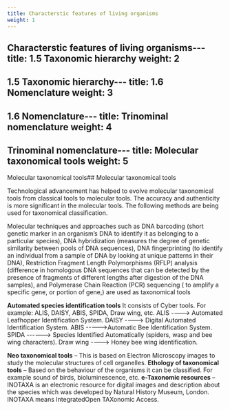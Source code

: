 ```yaml
---
title: Characterstic features of living organisms
weight: 1
---
```


Characterstic features of living organisms---
title: 1.5 Taxonomic hierarchy
weight: 2
---

1.5 Taxonomic hierarchy---
title: 1.6 Nomenclature
weight: 3
---

1.6 Nomenclature---
title: Trinominal nomenclature
weight: 4
---

Trinominal nomenclature---
title: Molecular taxonomical tools
weight: 5
---

Molecular taxonomical tools## Molecular taxonomical tools

Technological advancement has helped to evolve molecular taxonomical tools from classical tools to molecular tools. The accuracy and authenticity is more significant in the molecular tools. The following methods are being used for taxonomical classification. 

Molecular techniques and approaches such as DNA barcoding (short genetic marker in an organism’s DNA to identify it as belonging to a particular species), DNA hybridization (measures the degree of genetic similarity between pools of DNA sequences), DNA fingerprinting (to identify an individual from a sample of DNA by looking at unique patterns in their DNA), Restriction Fragment Length Polymorphisms (RFLP) analysis (difference in homologous DNA sequences that can be detected by the presence of fragments of different lengths after digestion of the DNA samples), and Polymerase Chain Reaction (PCR) sequencing ( to amplify a specific gene, or portion of gene,) are used as taxonomical tools

**Automated species identification tools**
It consists of Cyber tools. For example:
ALIS, DAISY, ABIS, SPIDA, Draw wing, etc.
ALIS ----> Automated Leafhopper Identification System.
DAISY ----> Digital Automated Identification System.
ABIS  ----->Automatic Bee
Identification System.
SPIDA ------> Species Identified
Automatically (spiders, wasp
and bee wing ­characters).
Draw wing ----> Honey bee wing identification.

**Neo taxonomical tools** – This is based on Electron Microscopy images to study the molecular structures of cell organelles.
**Ethology of taxonomical tools** – Based on the behaviour of the organisms it can be classified. For example sound of birds, bioluminescence, etc.
**e-Taxonomic resources** – INOTAXA is an electronic resource for digital images and description about the species which was developed by Natural History Museum, London. INOTAXA means Integrated­Open TAXonomic Access.


